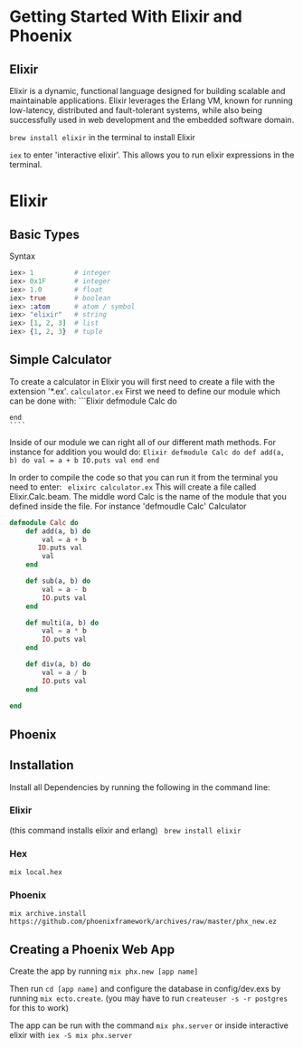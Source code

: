 # Getting Started With Elixir and Phoenix

## Elixir
Elixir is a dynamic, functional language designed for building scalable and maintainable applications.
Elixir leverages the Erlang VM, known for running low-latency, distributed and fault-tolerant systems, while also being successfully used in web development and the embedded software domain.

 ``` brew install elixir ``` in the terminal to install Elixir

```iex``` to enter 'interactive elixir'. This allows you to run elixir expressions in the terminal.

# Elixir

## Basic Types

Syntax
```Elixir
iex> 1          # integer
iex> 0x1F       # integer
iex> 1.0        # float
iex> true       # boolean
iex> :atom      # atom / symbol
iex> "elixir"   # string
iex> [1, 2, 3]  # list
iex> {1, 2, 3}  # tuple
```

## Simple Calculator
To create a calculator in Elixir you will first need to create a file with the extension '*.ex'.
    ```calculator.ex```
First we need to define our module which can be done with:
    ```Elixir
    defmodule Calc do

    end
    ````
Inside of our module we can right all of our different math methods. For instance for addition you would do:
    ```Elixir
    defmodule Calc do
        def add(a, b) do
            val = a + b
            IO.puts val
        end
    end
    ```
    
In order to compile the code so that you can run it from the terminal you need to enter:
``` elixirc calculator.ex```
This will create a file called Elixir.Calc.beam. The middle word Calc is the name of the module that you defined inside the file.
For instance 'defmoudle Calc'
Calculator
```Elixir
defmodule Calc do
    def add(a, b) do
        val = a + b
       IO.puts val
        val
    end

    def sub(a, b) do
        val = a - b
        IO.puts val
    end

    def multi(a, b) do
        val = a * b
        IO.puts val
    end

    def div(a, b) do
        val = a / b
        IO.puts val
    end
    
end
```

## Phoenix

## Installation
Install all Dependencies by running the following in the command line:

### Elixir
(this command installs elixir and erlang)
``` brew install elixir```

### Hex
```mix local.hex```

### Phoenix
```mix archive.install https://github.com/phoenixframework/archives/raw/master/phx_new.ez```

## Creating a Phoenix Web App
Create the app by running 
```mix phx.new [app name]``` 

Then run `cd [app name]` and configure the database in config/dev.exs by running `mix ecto.create`. (you may have to run `createuser -s -r postgres` for this to work) 

The app can be run with the command 
```mix phx.server``` 
or inside interactive elixir with 
```iex -S mix phx.server```
